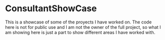 # ConsultantShowCase

This is a showcase of some of the proyects I have worked on. The code here is not for public use and I am not the owner of the full project, so what I am showing here is just a part to show different areas I have worked with.

